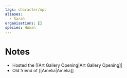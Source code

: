 ```yaml
---
tags: character/npc
aliases:
  - Sarah
organisations: []
species: Human
---
```


# Notes
- Hosted the [[Art Gallery Opening|Art Gallery Opening]]
- Old friend of [[Amelia|Amelia]]


